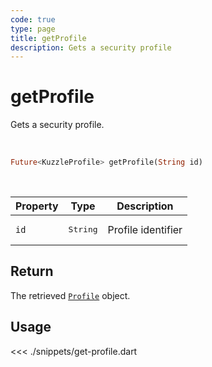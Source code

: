 ```yaml
---
code: true
type: page
title: getProfile
description: Gets a security profile
---
```


# getProfile

Gets a security profile.

<br />

```dart
Future<KuzzleProfile> getProfile(String id)
```

<br />

| Property | Type | Description |
| --- | --- | --- |
| `id` | <pre>String</pre> | Profile identifier |

## Return

The retrieved [`Profile`](/sdk/dart/3/core-classes/profile/introduction) object.

## Usage

<<< ./snippets/get-profile.dart
